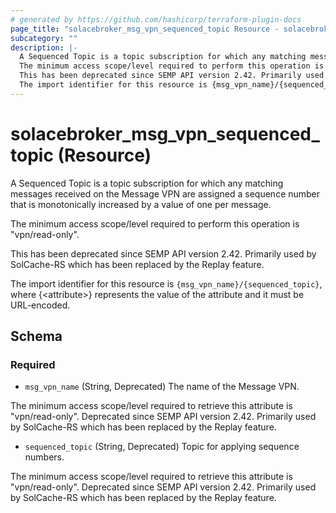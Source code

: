```yaml
---
# generated by https://github.com/hashicorp/terraform-plugin-docs
page_title: "solacebroker_msg_vpn_sequenced_topic Resource - solacebroker"
subcategory: ""
description: |-
  A Sequenced Topic is a topic subscription for which any matching messages received on the Message VPN are assigned a sequence number that is monotonically increased by a value of one per message.
  The minimum access scope/level required to perform this operation is "vpn/read-only".
  This has been deprecated since SEMP API version 2.42. Primarily used by SolCache-RS which has been replaced by the Replay feature.
  The import identifier for this resource is {msg_vpn_name}/{sequenced_topic}, where {&lt;attribute&gt;} represents the value of the attribute and it must be URL-encoded.
---
```


# solacebroker_msg_vpn_sequenced_topic (Resource)

A Sequenced Topic is a topic subscription for which any matching messages received on the Message VPN are assigned a sequence number that is monotonically increased by a value of one per message.



The minimum access scope/level required to perform this operation is "vpn/read-only".

This has been deprecated since SEMP API version 2.42. Primarily used by SolCache-RS which has been replaced by the Replay feature.

The import identifier for this resource is `{msg_vpn_name}/{sequenced_topic}`, where {&lt;attribute&gt;} represents the value of the attribute and it must be URL-encoded.



<!-- schema generated by tfplugindocs -->
## Schema

### Required

- `msg_vpn_name` (String, Deprecated) The name of the Message VPN.

The minimum access scope/level required to retrieve this attribute is "vpn/read-only". Deprecated since SEMP API version 2.42. Primarily used by SolCache-RS which has been replaced by the Replay feature.
- `sequenced_topic` (String, Deprecated) Topic for applying sequence numbers.

The minimum access scope/level required to retrieve this attribute is "vpn/read-only". Deprecated since SEMP API version 2.42. Primarily used by SolCache-RS which has been replaced by the Replay feature.
